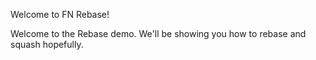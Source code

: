 Welcome to FN Rebase!

Welcome to the Rebase demo. We'll be showing you how to rebase and squash hopefully.